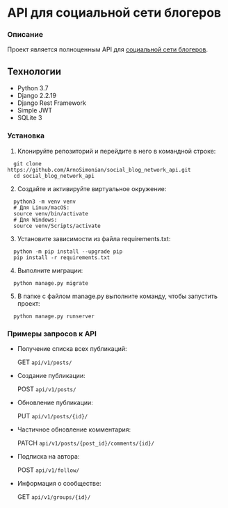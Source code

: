 # API для социальной сети блогеров


### Описание

Проект является полноценным API для [социальной сети блогеров](https://github.com/ArnoSimonian/social_blog_network).


## Технологии

- Python 3.7
- Django 2.2.19
- Django Rest Framework
- Simple JWT
- SQLite 3


### Установка

1. Клонируйте репозиторий и перейдите в него в командной строке:

```
  git clone https://github.com/ArnoSimonian/social_blog_network_api.git
  cd social_blog_network_api
```

2. Cоздайте и активируйте виртуальное окружение:

```
  python3 -m venv venv
  # Для Linux/macOS:
  source venv/bin/activate
  # Для Windows:
  source venv/Scripts/activate
```

3. Установите зависимости из файла requirements.txt:

```
  python -m pip install --upgrade pip
  pip install -r requirements.txt
```

4. Выполните миграции:

```
  python manage.py migrate
```

5. В папке с файлом manage.py выполните команду, чтобы запустить проект:

```
  python manage.py runserver
```


### Примеры запросов к API

- Получение списка всех публикаций:

  GET ```api/v1/posts/```

- Создание публикации:

  POST ```api/v1/posts/```

- Обновление публикации:

  PUT ```api/v1/posts/{id}/```

- Частичное обновление комментария:

  PATCH ```api/v1/posts/{post_id}/comments/{id}/```

- Подписка на автора:

  POST ```api/v1/follow/```

- Информация о сообществе:

  GET ```api/v1/groups/{id}/```
